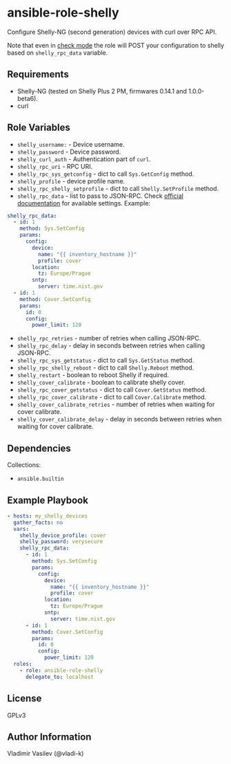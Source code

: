 ansible-role-shelly
====

Configure Shelly-NG (second generation) devices with curl over RPC API.

Note that even in [check mode](https://docs.ansible.com/ansible/latest/playbook_guide/playbooks_checkmode.html) the role will POST your configuration to shelly based on `shelly_rpc_data` variable.

Requirements
------------

* Shelly-NG (tested on Shelly Plus 2 PM, firmwares 0.14.1 and 1.0.0-beta6).
* curl

Role Variables
--------------

* `shelly_username:` - Device username.
* `shelly_password` - Device password.
* `shelly_curl_auth` - Authentication part of `curl`.
* `shelly_rpc_uri` - RPC URI.
* `shelly_rpc_sys_getconfig` - dict to call `Sys.GetConfig` method.
* `shelly_profile` - device profile name.
* `shelly_rpc_shelly_setprofile` - dict to call `Shelly.SetProfile` method.
* `shelly_rpc_data` - list to pass to JSON-RPC. Check [official documentation](https://shelly-api-docs.shelly.cloud/gen2/) for available settings. Example:
```yaml
shelly_rpc_data:
  - id: 1
    method: Sys.SetConfig
    params:
      config:
        device:
          name: "{{ inventory_hostname }}"
          profile: cover
        location:
          tz: Europe/Prague
        sntp:
          server: time.nist.gov
  - id: 1
    method: Cover.SetConfig
    params:
      id: 0
      config:
        power_limit: 120
```
* `shelly_rpc_retries` - number of retries when calling JSON-RPC.
* `shelly_rpc_delay` - delay in seconds between retries when calling JSON-RPC.
* `shelly_rpc_sys_getstatus` - dict to call `Sys.GetStatus` method.
* `shelly_rpc_shelly_reboot` - dict to call `Shelly.Reboot` method.
* `shelly_restart` - boolean to reboot Shelly if required.
* `shelly_cover_calibrate` - boolean to calibrate shelly cover.
* `shelly_rpc_cover_getstatus` - dict to call `Cover.GetStatus` method.
* `shelly_rpc_cover_calibrate` - dict to call `Cover.Calibrate` method.
* `shelly_cover_calibrate_retries` - number of retries when waiting for cover calibrate.
* `shelly_cover_calibrate_delay` - delay in seconds between retries when waiting for cover calibrate.

Dependencies
------------

Collections:

* `ansible.builtin`


Example Playbook
----------------

```yaml
- hosts: my_shelly_devices
  gather_facts: no
  vars:
    shelly_device_profile: cover
    shelly_password: verysecure
    shelly_rpc_data:
      - id: 1
        method: Sys.SetConfig
        params:
          config:
            device:
              name: "{{ inventory_hostname }}"
              profile: cover
            location:
              tz: Europe/Prague
            sntp:
              server: time.nist.gov
      - id: 1
        method: Cover.SetConfig
        params:
          id: 0
          config:
            power_limit: 120
  roles:
    - role: ansible-role-shelly
      delegate_to: localhost
```

License
-------

GPLv3

Author Information
------------------

Vladimir Vasilev (@vladi-k)
